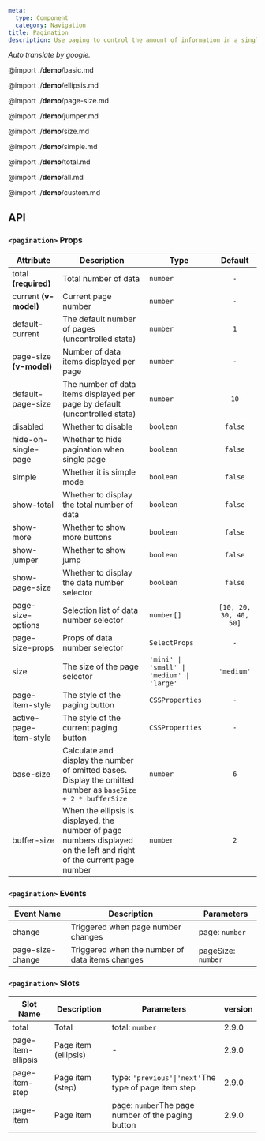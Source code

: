 ```yaml
meta:
  type: Component
  category: Navigation
title: Pagination
description: Use paging to control the amount of information in a single page, and page jumps can also be performed.
```

*Auto translate by google.*

@import ./__demo__/basic.md

@import ./__demo__/ellipsis.md

@import ./__demo__/page-size.md

@import ./__demo__/jumper.md

@import ./__demo__/size.md

@import ./__demo__/simple.md

@import ./__demo__/total.md

@import ./__demo__/all.md

@import ./__demo__/custom.md

## API


### `<pagination>` Props

|Attribute|Description|Type|Default|
|---|---|---|:---:|
|total **(required)**|Total number of data|`number`|`-`|
|current **(v-model)**|Current page number|`number`|`-`|
|default-current|The default number of pages (uncontrolled state)|`number`|`1`|
|page-size **(v-model)**|Number of data items displayed per page|`number`|`-`|
|default-page-size|The number of data items displayed per page by default (uncontrolled state)|`number`|`10`|
|disabled|Whether to disable|`boolean`|`false`|
|hide-on-single-page|Whether to hide pagination when single page|`boolean`|`false`|
|simple|Whether it is simple mode|`boolean`|`false`|
|show-total|Whether to display the total number of data|`boolean`|`false`|
|show-more|Whether to show more buttons|`boolean`|`false`|
|show-jumper|Whether to show jump|`boolean`|`false`|
|show-page-size|Whether to display the data number selector|`boolean`|`false`|
|page-size-options|Selection list of data number selector|`number[]`|`[10, 20, 30, 40, 50]`|
|page-size-props|Props of data number selector|`SelectProps`|`-`|
|size|The size of the page selector|`'mini' \| 'small' \| 'medium' \| 'large'`|`'medium'`|
|page-item-style|The style of the paging button|`CSSProperties`|`-`|
|active-page-item-style|The style of the current paging button|`CSSProperties`|`-`|
|base-size|Calculate and display the number of omitted bases. Display the omitted number as `baseSize + 2 * bufferSize`|`number`|`6`|
|buffer-size|When the ellipsis is displayed, the number of page numbers displayed on the left and right of the current page number|`number`|`2`|
### `<pagination>` Events

|Event Name|Description|Parameters|
|---|---|---|
|change|Triggered when page number changes|page: `number`|
|page-size-change|Triggered when the number of data items changes|pageSize: `number`|
### `<pagination>` Slots

|Slot Name|Description|Parameters|version|
|---|---|---|:---|
|total|Total|total: `number`|2.9.0|
|page-item-ellipsis|Page item (ellipsis)|-|2.9.0|
|page-item-step|Page item (step)|type: `'previous'\|'next'`The type of page item step|2.9.0|
|page-item|Page item|page: `number`The page number of the paging button|2.9.0|


